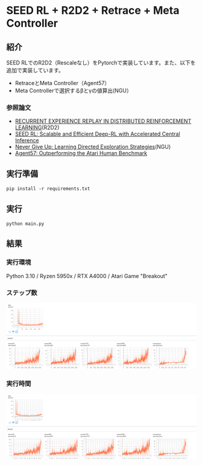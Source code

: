 # SEED RL + R2D2 + Retrace + Meta Controller

## 紹介

SEED RLでのR2D2（Rescaleなし）をPytorchで実装しています。また、以下を追加で実装しています。

* RetraceとMeta Controller（Agent57）
* Meta Controllerで選択するβとγの値算出(NGU）

### 参照論文

* [RECURRENT EXPERIENCE REPLAY IN DISTRIBUTED REINFORCEMENT LEARNING](https://openreview.net/pdf?id=r1lyTjAqYX)(R2D2)
* [SEED RL: Scalable and Efficient Deep-RL with Accelerated Central Inference](https://openreview.net/pdf?id=rkgvXlrKwH)
* [Never Give Up: Learning Directed Exploration Strategies](https://arxiv.org/pdf/2002.06038)(NGU)
* [Agent57: Outperforming the Atari Human Benchmark](https://arxiv.org/pdf/2003.13350)

## 実行準備

```
pip install -r requirements.txt
```

## 実行

```
python main.py
```

## 結果

### 実行環境

Python 3.10 / Ryzen 5950x / RTX A4000 / Atari Game "Breakout"

### ステップ数

 ![image](images/breakout_step.png)

### 実行時間

 ![image](images/breakout_time.png)
